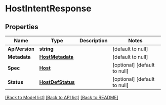 # HostIntentResponse

## Properties
Name | Type | Description | Notes
------------ | ------------- | ------------- | -------------
**ApiVersion** | **string** |  | [default to null]
**Metadata** | [**HostMetadata**](host_metadata.md) |  | [default to null]
**Spec** | [**Host**](host.md) |  | [optional] [default to null]
**Status** | [**HostDefStatus**](host_def_status.md) |  | [optional] [default to null]

[[Back to Model list]](../README.md#documentation-for-models) [[Back to API list]](../README.md#documentation-for-api-endpoints) [[Back to README]](../README.md)
